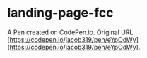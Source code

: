 # landing-page-fcc

A Pen created on CodePen.io. Original URL: [https://codepen.io/jacob319/pen/eYpOdWy](https://codepen.io/jacob319/pen/eYpOdWy).



